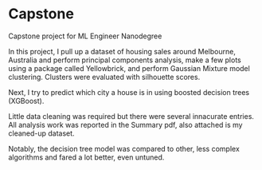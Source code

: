 # Capstone
Capstone project for ML Engineer Nanodegree

In this project, I pull up a dataset of housing sales around Melbourne, Australia and perform principal components analysis, make a few plots using a package called Yellowbrick, and perform Gaussian Mixture model clustering. Clusters were evaluated with silhouette scores.

Next, I try to predict which city a house is in using boosted decision trees (XGBoost).

Little data cleaning was required but there were several innacurate entries. All analysis work was reported in the Summary pdf, also attached is my cleaned-up dataset.

Notably, the decision tree model was compared to other, less complex algorithms and fared a lot better, even untuned.
